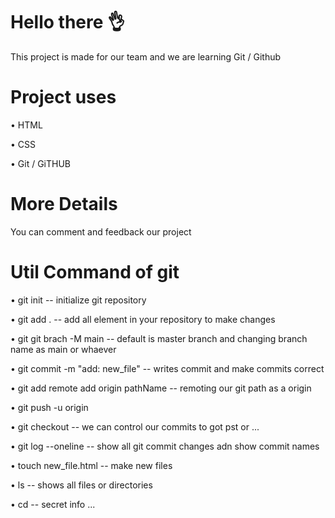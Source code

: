 # Hello there 👌

This project is made for our team and we are learning Git / Github

# Project uses

• HTML

• CSS

• Git / GiTHUB

# More Details
You can comment and feedback our project 

# Util Command of git
• git init -- initialize git repository

• git add . -- add all element in your repository to make changes

• git git brach -M main -- default is master branch and changing branch name as main or whaever 

• git commit -m "add: new_file" -- writes commit and make commits correct 

• git add remote add origin pathName  -- remoting our git path as a origin

• git push -u origin 

• git checkout -- we can control our commits to got pst or ...

• git log --oneline -- show all git commit changes adn show commit names

• touch new_file.html -- make new files 

• ls -- shows all files or directories

• cd -- secret info ...